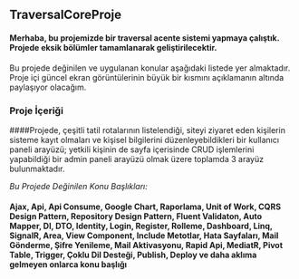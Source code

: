 ## **TraversalCoreProje**
#### Merhaba, bu projemizde bir traversal acente sistemi yapmaya çalıştık. Projede eksik bölümler tamamlanarak geliştirilecektir.
Bu projede değinilen ve uygulanan konular aşağıdaki listede yer almaktadır. Proje içi güncel ekran görüntülerinin büyük bir kısmını açıklamanın altında paylaşıyor olacağım.
### **Proje İçeriği**
####Projede, çeşitli tatil rotalarının listelendiği, siteyi ziyaret eden kişilerin sisteme kayıt olmaları ve kişisel bilgilerini düzenleyebildikleri bir kullanıcı paneli arayüzü;
yetkili kişinin de sayfa içerisinde CRUD işlemlerini yapabildiği bir admin paneli arayüzü olmak üzere toplamda 3 arayüz bulunmaktadır.

*Bu Projede Değinilen Konu Başlıkları:*
#### Ajax, Api, Api Consume, Google Chart, Raporlama, Unit of Work, CQRS Design Pattern, Repository Design Pattern, Fluent Validaton, Auto Mapper, DI, DTO, Identity, Login, Register, Rolleme, Dashboard, Linq, SignalR, Area, View Component, Include Metotlar, Hata Sayfaları, Mail Gönderme, Şifre Yenileme, Mail Aktivasyonu, Rapid Api, MediatR, Pivot Table, Trigger, Çoklu Dil Desteği, Publish, Deploy ve daha aklıma gelmeyen onlarca konu başlığı
